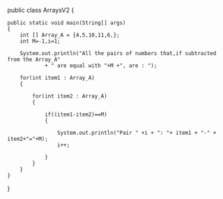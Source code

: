 
public class ArraysV2 {
	
	public static void main(String[] args)
	{
		int [] Array_A = {4,5,10,11,6,};
		int M=-1,i=1;
		
		System.out.println("All the pairs of numbers that,if subtracted from the Array_A"
				+ " are equal with "+M +", are : ");
		
		for(int item1 : Array_A) 
		{
			
			for(int item2 : Array_A) 
			{
				
				if((item1-item2)==M) 
				{				
					
					System.out.println("Pair " +i + ": "+ item1 + "-" + item2+"="+M);
					i++;
					
				}				
			}
		}
	}
}
